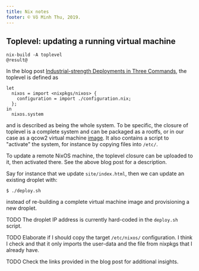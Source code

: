 ```yaml
---
title: Nix notes
footer: © Võ Minh Thu, 2019.
---
```



## Toplevel: updating a running virtual machine

```
nix-build -A toplevel
@result@
```

In the blog post [Industrial-strength Deployments in Three
Commands](https://vaibhavsagar.com/blog/2019/08/22/industrial-strength-deployments/),
the toplevel is defined as

```
let
  nixos = import <nixpkgs/nixos> {
    configuration = import ./configuration.nix;
  };
in
  nixos.system
```

and is described as being the whole system. To be specific, the closure of
toplevel is a complete system and can be packaged as a rootfs, or in our case
as a qcow2 virtual machine [image](image.md). It also contains a script to
"activate" the system, for instance by copying files into `/etc/`.

To update a remote NixOS machine, the toplevel closure can be uploaded to it,
then activated there. See the above blog post for a description.

Say for instance that we update `site/index.html`, then we can update an
existing droplet with:

```
$ ./deploy.sh
```

instead of re-building a complete virtual machine image and provisioning a new
droplet.

TODO The droplet IP address is currently hard-coded in the `deploy.sh` script.

TODO Elaborate if I should copy the target `/etc/nixos/` configuration. I think
I check and that it only imports the user-data and the file from nixpkgs that I
already have.

TODO Check the links provided in the blog post for additional insights.

